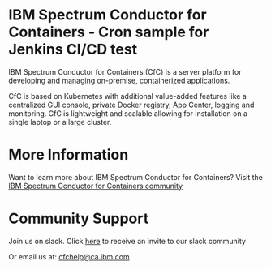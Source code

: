 # IBM Spectrum Conductor for Containers - Cron sample for Jenkins CI/CD test

IBM Spectrum Conductor for Containers (CfC) is a server platform for developing and managing on-premise, containerized applications. 

CfC is based on Kubernetes with additional value-added features like a centralized GUI console, private Docker registry, App Center, logging and monitoring. CfC is lightweight and scalable allowing for installation on a single laptop or a large cluster.

# More Information
Want to learn more about IBM Spectrum Conductor for Containers?
Visit the [IBM Spectrum Conductor for Containers community](https://www.ibm.com/developerworks/community/wikis/home?lang=en#!/wiki/W1559b1be149d_43b0_881e_9783f38faaff)

# Community Support
Join us on slack. Click [here](http://ibm.biz/BdsHmN) to receive an invite to our slack community

Or email us at: cfchelp@ca.ibm.com
